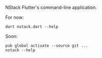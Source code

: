 NStack Flutter's command-line application.

For now:
```
dart nstack.dart --help
```

Soon:
```
pub global activate --source git ...
nstack --help
```